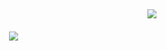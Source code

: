 <img align="right" src="https://visitor-badge.laobi.icu/badge?page_id=chadlydev.chadlydev" />


<h1 align="center">
    <img src="https://readme-typing-svg.herokuapp.com/?font=Inter&size=35&center=true&vCenter=true&width=500&height=70&duration=4000&lines=Hi+There!+👋;+I'm+Chadly+Riedewald!;" />
</h1>


<!--
**chadlydev/chadlydev** is a ✨ _special_ ✨ repository because its `README.md` (this file) appears on your GitHub profile.

Here are some ideas to get you started:

- 🔭 I’m currently working on ...
- 🌱 I’m currently learning ...
- 👯 I’m looking to collaborate on ...
- 🤔 I’m looking for help with ...
- 💬 Ask me about ...
- 📫 How to reach me: ...
- 😄 Pronouns: ...
- ⚡ Fun fact: ...
-->
